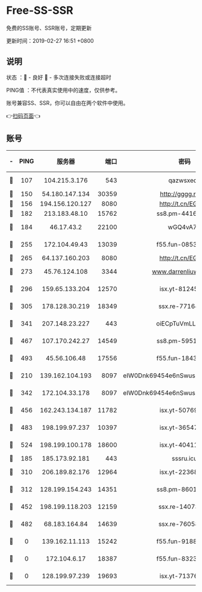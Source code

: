 # Free-SS-SSR

免费的SS账号、SSR账号，定期更新

更新时间：2019-02-27 16:51 +0800

## 说明

状态     ：🙂 - 良好 🙁 - 多次连接失败或连接超时

PING值   ：不代表真实使用中的速度，仅供参考。

账号兼容SS、SSR，你可以自由在两个软件中使用。

👉[扫码页面](https://liesauer.github.io/free-ss-ssr.github.io/)👈

## 账号

|-|PING|服务器|端口|密码|加密方式|区域|
|:----:|:----:|:-----:|-----:|:----:|:----:|:----:|
|🙂|107|104.215.3.176|543|qazwsxedc|aes-256-gcm|JP|
|🙂|150|54.180.147.134|30359|http://gggg.rocks|chacha20|KR|
|🙂|156|194.156.120.127|8080|http://t.cn/EGJIyrl|rc4-md5|RU|
|🙂|182|213.183.48.10|15762|ss8.pm-44164718|rc4-md5|RU|
|🙂|184|46.17.43.2|22100|wGQ4vA7D|aes-256-gcm|RU|
|🙂|255|172.104.49.43|13039|f55.fun-08537634|aes-256-cfb|SG|
|🙂|265|64.137.160.203|8080|http://t.cn/EGJIyrl|rc4-md5|CA|
|🙂|273|45.76.124.108|3344|www.darrenliuwei.com|aes-256-cfb|AU|
|🙂|296|159.65.133.204|12570|isx.yt-81245321|aes-256-cfb|SG|
|🙂|305|178.128.30.219|18349|ssx.re-77164878|aes-256-cfb|SG|
|🙂|341|207.148.23.227|443|oiECpTuVmLLxk4Ts|aes-256-cfb|US|
|🙂|467|107.170.242.27|14549|ss8.pm-59512535|aes-256-cfb|US|
|🙂|493|45.56.106.48|17556|f55.fun-18434064|aes-256-cfb|US|
|🙂|210|139.162.104.193|8097|eIW0Dnk69454e6nSwuspv9DmS201tQ0D|aes-256-cfb|JP|
|🙂|342|172.104.33.178|8097|eIW0Dnk69454e6nSwuspv9DmS201tQ0D|aes-256-cfb|SG|
|🙂|456|162.243.134.187|11782|isx.yt-50769400|aes-256-cfb|US|
|🙂|483|198.199.97.237|10397|isx.yt-36547165|aes-256-cfb|US|
|🙂|524|198.199.100.178|18600|isx.yt-40411480|aes-256-cfb|US|
|🙁|185|185.173.92.181|443|sssru.icu|rc4-md5|RU|
|🙁|310|206.189.82.176|12964|isx.yt-22368985|aes-256-cfb|SG|
|🙁|312|128.199.154.243|14351|ss8.pm-86017708|aes-256-cfb|SG|
|🙁|452|198.199.118.203|12159|ssx.re-14073508|aes-256-cfb|US|
|🙁|482|68.183.164.84|14639|ssx.re-76058671|aes-256-cfb|US|
|🙁|0|139.162.11.113|15242|f55.fun-91886429|aes-256-cfb|SG|
|🙁|0|172.104.6.17|18387|f55.fun-83237856|aes-256-cfb|US|
|🙁|0|128.199.97.239|19693|isx.yt-71376906|aes-256-cfb|SG|
